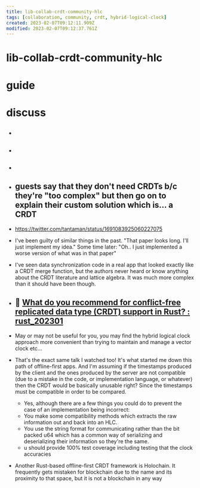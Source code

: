 ```yaml
---
title: lib-collab-crdt-community-hlc
tags: [collaboration, community, crdt, hybrid-logical-clock]
created: 2023-02-07T09:12:11.909Z
modified: 2023-02-07T09:12:37.761Z
---
```


# lib-collab-crdt-community-hlc

# guide

# discuss
- ## 

- ## 

- ## 

- ## guests say that they don't need CRDTs b/c they're "too complex" but then go on to explain their custom solution which is... a CRDT
- https://twitter.com/tantaman/status/1691083925060227075
- I've been guilty of similar things in the past. "That paper looks long. I'll just implement my idea." Some time later: "Oh.. I just implemented a worse version of what was in that paper"
- I've seen data synchronization code in a real app that looked exactly like a CRDT merge function, but the authors never heard or know anything about the CRDT literature and lattice algebra. It was much more complex than it should have been though.

- ## 🦀 [What do you recommend for conflict-free replicated data type (CRDT) support in Rust? : rust_202301](https://www.reddit.com/r/rust/comments/1064f9s/what_do_you_recommend_for_conflictfree_replicated/)

- May or may not be useful for you, you may find the hybrid logical clock approach more convenient than trying to maintain and manage a vector clock etc...
- That's the exact same talk I watched too! It's what started me down this path of offline-first apps. And I'm assuming if the timestamps produced by the client and the ones produced by the server are not compatible (due to a mistake in the code, or implementation language, or whatever) then the CRDT would be basically unusable right? Since the timestamps must be compatible in order to be compared.
  - Yes, although there are a few things you could do to prevent the case of an implementation being incorrect:
  - You make some compatibility methods which extracts the raw information out and back into an HLC.
  - You use the string format for communicating rather than the bit packed u64 which has a common way of serializing and deserializing their information so they're the same.
  - u should provide 100% test coverage including testing that the clock accuracies 

- Another Rust-based offline-first CRDT framework is Holochain. It frequently gets mistaken for blockchain due to the name and its proximity to that space, but it is not a blockchain in any way
